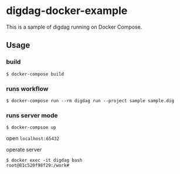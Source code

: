 # digdag-docker-example
This is a sample of digdag running on Docker Compose.

## Usage

### build
```shell
$ docker-compose build
```

### runs workflow
```
$ docker-compose run --rm digdag run --project sample sample.dig
```

### runs server mode
```shell
$ docker-compsoe up
```
open `localhost:65432`

operate server
```shell
$ docker exec -it digdag bash
root@81c520f98f29:/work#
```
